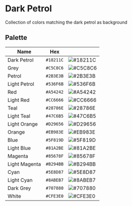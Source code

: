 # Dark Petrol
Collection of colors matching the dark petrol as background

## Palette

| Name     | Hex       |  |
| -------- | --------- | -------- |
| Dark Petrol | `#18211C` | ![#18211C](https://via.placeholder.com/15/18211C/000000?text=+)|
| Grey        | `#C5C8C6` | ![#C5C8C6](https://via.placeholder.com/15/C5C8C6/000000?text=+)|
| Petrol        | `#2B3E3B` | ![#2B3E3B](https://via.placeholder.com/15/2B3E3B/000000?text=+)|
| Light Petrol   | `#536F6B` | ![#536F6B](https://via.placeholder.com/15/536F6B/000000?text=+)|
| Red      | `#A54242` | ![#A54242](https://via.placeholder.com/15/A54242/000000?text=+)|
| Light Red    | `#CC6666` | ![#CC6666](https://via.placeholder.com/15/CC6666/000000?text=+)|
| Teal   | `#28786E` | ![#28786E](https://via.placeholder.com/15/28786E/000000?text=+)|
| Light Teal    | `#47C6B5` | ![#47C6B5](https://via.placeholder.com/15/47C6B5/000000?text=+)|
| Light Orange     | `#D29656` | ![#D29656](https://via.placeholder.com/15/D29656/000000?text=+)|
| Orange     | `#EB983E` | ![#EB983E](https://via.placeholder.com/15/EB983E/000000?text=+)|
| Blue      | `#5F819D` | ![#5F819D](https://via.placeholder.com/15/5F819D/000000?text=+)|
| Light Blue      | `#81A2BE` | ![#81A2BE](https://via.placeholder.com/15/81A2BE/000000?text=+)|
| Magenta      | `#85678F` | ![#85678F](https://via.placeholder.com/15/85678F/000000?text=+)|
| Light Magenta      | `#B294BB` | ![#B294BB](https://via.placeholder.com/15/B294BB/000000?text=+)|
| Cyan      | `#5E8D87` | ![#5E8D87](https://via.placeholder.com/15/5E8D87/000000?text=+)|
| Light Cyan      | `#8ABEB7` | ![#8ABEB7](https://via.placeholder.com/15/8ABEB7/000000?text=+)|
| Dark Grey      | `#707880` | ![#707880](https://via.placeholder.com/15/707880/000000?text=+)|
| White      | `#CFE3E0` | ![#CFE3E0](https://via.placeholder.com/15/CFE3E0/000000?text=+)|
